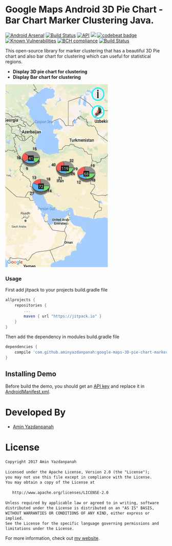 # Google Maps Android 3D Pie Chart - Bar Chart Marker Clustering Java.

[![Android Arsenal](https://img.shields.io/badge/Android%20Arsenal-Google%20Maps%20Android%203D%20Pie%20Chart-brightgreen.svg?style=flat)](https://android-arsenal.com/details/1/5748)
[![Build Status](https://travis-ci.org/aminyazdanpanah/google-maps-3D-pie-chart-marker-clustering-java.svg?branch=master)](https://travis-ci.org/aminyazdanpanah/google-maps-3D-pie-chart-marker-clustering-java)
[![API](https://img.shields.io/badge/API-15%2B-brightgreen.svg?style=flat)](https://android-arsenal.com/api?level=15)
[![](https://jitpack.io/v/aminyazdanpanah/google-maps-3D-pie-chart-marker-clustering-java.svg)](https://jitpack.io/#aminyazdanpanah/google-maps-3D-pie-chart-marker-clustering-java)
[![codebeat badge](https://codebeat.co/badges/96e44347-d1d9-41d1-9a3b-8651a810895f)](https://codebeat.co/projects/github-com-aminyazdanpanah-google-maps-3d-pie-chart-marker-clustering-java-master)
[![Known Vulnerabilities](https://snyk.io/test/github/aminyazdanpanah/google-maps-3d-pie-chart-marker-clustering-java/badge.svg)](https://snyk.io/test/github/aminyazdanpanah/google-maps-3d-pie-chart-marker-clustering-java)
[![BCH compliance](https://bettercodehub.com/edge/badge/aminyazdanpanah/google-maps-3D-pie-chart-marker-clustering-java?branch=master)](https://bettercodehub.com/)
[![Build Status](https://www.bitrise.io/app/2038295db52acff7/status.svg?token=H9fw_ujGCmzsXbNICx1D3A&branch=master)](https://www.bitrise.io/app/2038295db52acff7)

This open-source library for marker clustering that has a beautiful 3D Pie chart and also bar chart for clustering which can useful for statistical regions.


- **Display 3D pie chart for clustering**
- **Display Bar chart for clustering**

![Demo](/doc/demo.gif?raw=true "Demo")


### Usage

First add jitpack to your projects build.gradle file

```gradle
allprojects {
    repositories {
        ...
        maven { url "https://jitpack.io" }
   	}
}
```

Then add the dependency in modules build.gradle file

```gradle
dependencies {
    compile 'com.github.aminyazdanpanah:google-maps-3D-pie-chart-marker-clustering-java:v1.2'
}
```

## Installing Demo
Before build the demo, you should get an [API key][API] and replace it in [AndroidManifest.xml][manifest]. 

# Developed By

* [Amin Yazdanpanah](https://www.linkedin.com/in/aminyazdanpanah/) 


# License

    Copyright 2017 Amin Yazdanpanah

    Licensed under the Apache License, Version 2.0 (the "License");
    you may not use this file except in compliance with the License.
    You may obtain a copy of the License at

       http://www.apache.org/licenses/LICENSE-2.0

    Unless required by applicable law or agreed to in writing, software
    distributed under the License is distributed on an "AS IS" BASIS,
    WITHOUT WARRANTIES OR CONDITIONS OF ANY KIND, either express or implied.
    See the License for the specific language governing permissions and
    limitations under the License. 


For more information, check out [my website][my-website].

[my-website]: http://www.aminyazdanpanah.com 
[manifest]: https://github.com/aminyazdanpanah/google-maps-3D-pie-chart-marker-clustering-java/blob/master/demo/src/main/AndroidManifest.xml#L39
[API]:https://developers.google.com/maps/documentation/android-api/signup
